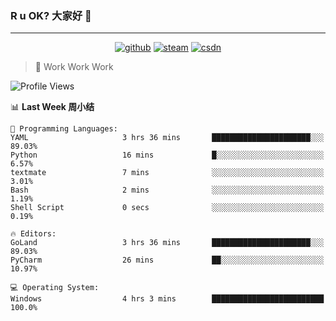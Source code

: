 ### R u OK? 大家好 👋

___

<p align="center">
  <a href="https://bigkjp97.github.io/"><img src="https://img.shields.io/badge/-GitPage-lightgrey" alt="github"></a>
  <a href="https://steamcommunity.com/id/bigkjp/"><img src="https://img.shields.io/badge/-Steam-black" alt="steam"></a>
  <a href="https://blog.csdn.net/qq_38986088"><img src="https://img.shields.io/badge/CSDN-cf000e" alt="csdn"></a>
</p>

> 🧟 Work Work Work

<!--START_SECTION:kjp readme-->
![Profile Views](http://img.shields.io/badge/Mi%20Amigos%E2%99%82%EF%B8%8F-0-ff69b4)

📊 **Last Week 周小结** 

```text
💬 Programming Languages: 
YAML                     3 hrs 36 mins       ██████████████████████░░░   89.03% 
Python                   16 mins             █░░░░░░░░░░░░░░░░░░░░░░░░   6.57% 
textmate                 7 mins              ░░░░░░░░░░░░░░░░░░░░░░░░░   3.01% 
Bash                     2 mins              ░░░░░░░░░░░░░░░░░░░░░░░░░   1.19% 
Shell Script             0 secs              ░░░░░░░░░░░░░░░░░░░░░░░░░   0.19%

🔥 Editors: 
GoLand                   3 hrs 36 mins       ██████████████████████░░░   89.03% 
PyCharm                  26 mins             ██░░░░░░░░░░░░░░░░░░░░░░░   10.97%

💻 Operating System: 
Windows                  4 hrs 3 mins        █████████████████████████   100.0%

```


<!--END_SECTION:kjp readme-->

<!--
**bigkjp97/bigkjp97** is a ✨ _special_ ✨ repository because its `README.md` (this file) appears on your GitHub profile.

Here are some ideas to get you started:

- 🔭 I’m currently working on ...
- 🌱 I’m currently learning ...
- 👯 I’m looking to collaborate on ...
- 🤔 I’m looking for help with ...
- 💬 Ask me about ...
- 📫 How to reach me: ...
- 😄 Pronouns: ...
- ⚡ Fun fact: ... -->
